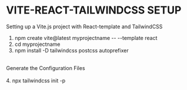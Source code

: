 <h1>VITE-REACT-TAILWINDCSS SETUP</h1>

Setting up a Vite.js project with React-template and TailwindCSS<br>

1. npm create vite@latest myprojectname -- --template react<br>
2. cd myprojectname
3. npm install -D tailwindcss postcss autoprefixer<br><br>

Generate the Configuration Files<br><br>
4. npx tailwindcss init -p